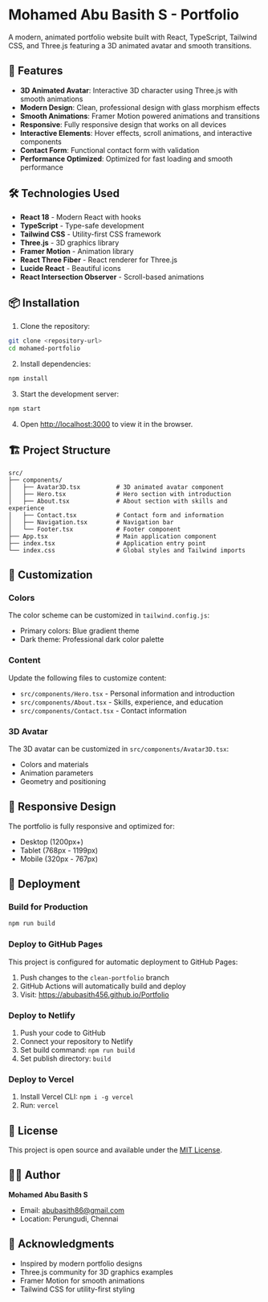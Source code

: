 # Mohamed Abu Basith S - Portfolio

A modern, animated portfolio website built with React, TypeScript, Tailwind CSS, and Three.js featuring a 3D animated avatar and smooth transitions.

## 🚀 Features

- **3D Animated Avatar**: Interactive 3D character using Three.js with smooth animations
- **Modern Design**: Clean, professional design with glass morphism effects
- **Smooth Animations**: Framer Motion powered animations and transitions
- **Responsive**: Fully responsive design that works on all devices
- **Interactive Elements**: Hover effects, scroll animations, and interactive components
- **Contact Form**: Functional contact form with validation
- **Performance Optimized**: Optimized for fast loading and smooth performance

## 🛠️ Technologies Used

- **React 18** - Modern React with hooks
- **TypeScript** - Type-safe development
- **Tailwind CSS** - Utility-first CSS framework
- **Three.js** - 3D graphics library
- **Framer Motion** - Animation library
- **React Three Fiber** - React renderer for Three.js
- **Lucide React** - Beautiful icons
- **React Intersection Observer** - Scroll-based animations

## 📦 Installation

1. Clone the repository:
```bash
git clone <repository-url>
cd mohamed-portfolio
```

2. Install dependencies:
```bash
npm install
```

3. Start the development server:
```bash
npm start
```

4. Open [http://localhost:3000](http://localhost:3000) to view it in the browser.

## 🏗️ Project Structure

```
src/
├── components/
│   ├── Avatar3D.tsx          # 3D animated avatar component
│   ├── Hero.tsx              # Hero section with introduction
│   ├── About.tsx             # About section with skills and experience
│   ├── Contact.tsx           # Contact form and information
│   ├── Navigation.tsx        # Navigation bar
│   └── Footer.tsx            # Footer component
├── App.tsx                   # Main application component
├── index.tsx                 # Application entry point
└── index.css                 # Global styles and Tailwind imports
```

## 🎨 Customization

### Colors
The color scheme can be customized in `tailwind.config.js`:
- Primary colors: Blue gradient theme
- Dark theme: Professional dark color palette

### Content
Update the following files to customize content:
- `src/components/Hero.tsx` - Personal information and introduction
- `src/components/About.tsx` - Skills, experience, and education
- `src/components/Contact.tsx` - Contact information

### 3D Avatar
The 3D avatar can be customized in `src/components/Avatar3D.tsx`:
- Colors and materials
- Animation parameters
- Geometry and positioning

## 📱 Responsive Design

The portfolio is fully responsive and optimized for:
- Desktop (1200px+)
- Tablet (768px - 1199px)
- Mobile (320px - 767px)

## 🚀 Deployment

### Build for Production
```bash
npm run build
```

### Deploy to GitHub Pages
This project is configured for automatic deployment to GitHub Pages:
1. Push changes to the `clean-portfolio` branch
2. GitHub Actions will automatically build and deploy
3. Visit: https://abubasith456.github.io/Portfolio

### Deploy to Netlify
1. Push your code to GitHub
2. Connect your repository to Netlify
3. Set build command: `npm run build`
4. Set publish directory: `build`

### Deploy to Vercel
1. Install Vercel CLI: `npm i -g vercel`
2. Run: `vercel`

## 📄 License

This project is open source and available under the [MIT License](LICENSE).

## 👨‍💻 Author

**Mohamed Abu Basith S**
- Email: abubasith86@gmail.com
- Location: Perungudi, Chennai

## 🙏 Acknowledgments

- Inspired by modern portfolio designs
- Three.js community for 3D graphics examples
- Framer Motion for smooth animations
- Tailwind CSS for utility-first styling
